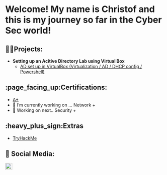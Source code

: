 <h1>Welcome! My name is Christof and this is my journey so far in the Cyber Sec world!</h1>

<h2>👨‍💻Projects:</h2>

- <b>Setting up an Acitive Directory Lab using Virtual Box</b>
  - [AD set up in VirtualBox (Virtualization / AD / DHCP config / Powershell)](https://github.com/chryber/Active-Directory-Lab-Project)

<h2>:page_facing_up:Certifications:</h2>
 
- [A+](https://www.credly.com/badges/ab04b24a-151d-4885-884f-4bdf2c426dc2/public_url)
- 🔭 I’m currently working on ... Network +
- 🔭 Working on next.. Security +

<h2>:heavy_plus_sign:Extras</h2>

  - [TryHackMe](https://github.com/chryber/TryHackME)

<h2> 🤳 Social Media:</h2>

[<img align="left" alt="ChristofPower | LinkedIn" width="22px" src="https://cdn.jsdelivr.net/npm/simple-icons@v3/icons/linkedin.svg" />][linkedin]

[linkedin]: http://www.linkedin.com/in/christofpower
